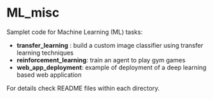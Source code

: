 # ML_misc

Samplet code for Machine Learning (ML) tasks:

- **transfer_learning** : build a custom image classifier using transfer learning techniques
- **reinforcement_learning**:  train an agent to play gym games
- **web_app_deployment**:  example of deployment of a deep learning based web application

For details check README files within each directory.
